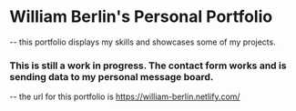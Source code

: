 # William Berlin's Personal Portfolio

-- this portfolio displays my skills and showcases some of my projects.

### This is still a work in progress. The contact form works and is sending data to my personal message board.

-- the url for this portfolio is <a>https://william-berlin.netlify.com/</a>
